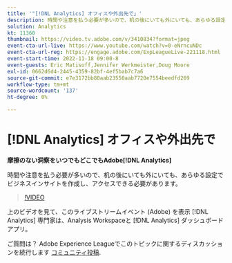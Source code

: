 ```yaml
---
title: '"[!DNL Analytics] オフィスや外出先で」'
description: 時間や注意を払う必要が多いので、机の後にいても外にいても、あらゆる設定でビジネスインサイトを作成し、アクセスできる必要があります。
solution: Analytics
kt: 11360
thumbnail: https://video.tv.adobe.com/v/3410834?format=jpeg
event-cta-url-live: https://www.youtube.com/watch?v=0-eNrncuNDc
event-cta-url-reg: https://engage.adobe.com/ExpLeagueLive-221118.html
event-start-time: 2022-11-18 09:00-8
event-guests: Eric Matisoff,Jennifer Werkmeister,Doug Moore
exl-id: 0662d6d4-2445-4359-82bf-4ef5bab7c7a6
source-git-commit: e7e3172bb80aab23550aab7720e7554beedfd269
workflow-type: tm+mt
source-wordcount: '137'
ht-degree: 0%

---
```


# [!DNL Analytics] オフィスや外出先で

**摩擦のない洞察をいつでもどこでもAdobe[!DNL Analytics]**

時間や注意を払う必要が多いので、机の後にいても外にいても、あらゆる設定でビジネスインサイトを作成し、アクセスできる必要があります。

>[!VIDEO](https://video.tv.adobe.com/v/3410834/?quality=12&learn=on)

上のビデオを見て、このライブストリームイベント (Adobe) を表示 [!DNL Analytics] 専門家は、Analysis Workspaceと [!DNL Analytics] ダッシュボードアプリ。

ご質問は？ Adobe Experience Leagueでこのトピックに関するディスカッションを続行します [コミュニティ投稿](https://experienceleaguecommunities.adobe.com/t5/adobe-analytics-discussions/experience-league-live-post-session-discussion-analytics-in-the/m-p/558787#M3037).

